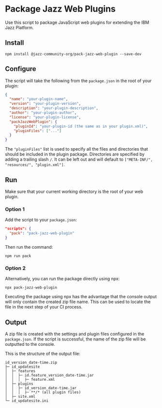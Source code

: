# Package Jazz Web Plugins

Use this script to package JavaScript web plugins for extending the IBM Jazz Platform.

## Install

```
npm install @jazz-community-org/pack-jazz-web-plugin --save-dev
```

## Configure

The script will take the following from the `package.json` in the root of your plugin:

```json
{
  "name": "your-plugin-name",
  "version": "your-plugin-version",
  "description": "your-plugin-description",
  "author": "your-plugin-author",
  "license": "your-plugin-license",
  "packJazzWebPlugin": {
    "pluginId": "your-plugin-id (the same as in your plugin.xml)",
    "pluginFiles": ["..."]
  }
}
```

The `"pluginFiles"` list is used to specify all the files and directories that should be included in the plugin package. Directories are specified by adding a trailing slash `/`. It can be left out and will default to `["META-INF/", "resources/", "plugin.xml"]`.

## Run

Make sure that your current working directory is the root of your web plugin.

### Option 1

Add the script to your `package.json`:

```json
"scripts": {
  "pack": "pack-jazz-web-plugin"
}
```

Then run the command:

```
npm run pack
```

### Option 2

Alternatively, you can run the package directly using npx:

```
npx pack-jazz-web-plugin
```

Executing the package using npx has the advantage that the console output will only contain the created zip file name. This can be used to locate the file in the next step of your CI process.

## Output

A zip file is created with the settings and plugin files configured in the `package.json`. If the script is successful, the name of the zip file will be outputted to the console.

This is the structure of the output file:

```
id_version_date-time.zip
├─ id_updatesite
│  ├─ features
│  │  ├─ id.feature_version_date-time.jar
│  │  │  ├─ feature.xml
│  ├─ plugins
│  │  ├─ id_version_date-time.jar
│  │  │  ├─ **/* (all plugin files)
│  ├─ site.xml
└─ id_updatesite.ini
```
